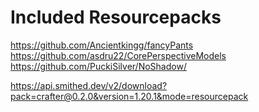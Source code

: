 # Included Resourcepacks
https://github.com/Ancientkingg/fancyPants  
https://github.com/asdru22/CorePerspectiveModels
https://github.com/PuckiSilver/NoShadow/  

https://api.smithed.dev/v2/download?pack=crafter@0.2.0&version=1.20.1&mode=resourcepack